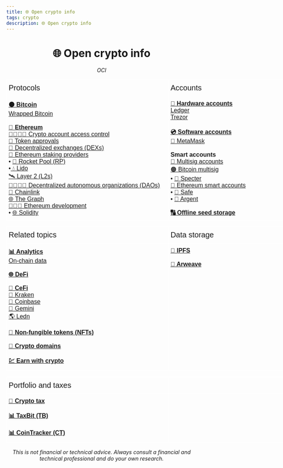 ```yaml
---
title: 🌐 Open crypto info
tags: crypto
description: 🌐 Open crypto info
---
```


<h1 style="text-align: center;">🌐 Open crypto info</h1>

<p style="text-align: center; 
          font-style: italic;">
    OCI
</p>

<!-- Protocols and Accounts -->

<style type="text/css">
.tg  {border-collapse:collapse;border-spacing:0;}
.tg td{border-color:black;border-style:solid;border-width:1px;font-family:Arial, sans-serif;font-size:14px;
  overflow:hidden;padding:10px 5px;word-break:normal;}
.tg th{border-color:black;border-style:solid;border-width:1px;font-family:Arial, sans-serif;font-size:14px;
  font-weight:normal;overflow:hidden;padding:10px 5px;word-break:normal;}
.tg .tg-t0vf{border-color:#ffffff;font-size:100%;text-align:left;vertical-align:top}
.tg .tg-e5wj{border-color:#ffffff;font-size:20px;text-align:left;vertical-align:top}
</style>
<table class="tg" style="undefined;table-layout: fixed; width: 756px">
<colgroup>
<col style="width: 429px">
<col style="width: 327px">
</colgroup>
<thead>
  <tr>
    <th class="tg-e5wj">Protocols</th>
    <th class="tg-e5wj">Accounts</th>
  </tr>
</thead>
<tbody>
  <tr>
    <td class="tg-t0vf"><a href="https://docs.google.com/document/d/1XOdxtc2CQAOJJAbbIjWwhxwlymFc_GfTrw4GOrOWFeY/edit#heading=h.61c37c1ys81r" target="_blank" rel="noopener noreferrer"><span style="font-weight:bold">🟠 Bitcoin</span></a><br><a href="https://docs.google.com/document/d/1kmrppy6Zf_cKb6kNPIBN9YLP6ROYY5h6VL-FnCSPybE/edit#heading=h.ixnf8s214749" target="_blank" rel="noopener noreferrer">Wrapped Bitcoin</a><br><br><a href="https://docs.google.com/document/d/1pfGXa-DCOBQ6Ed7w1Q_XNaTtiUwuWRQSLgJ6vZ4v85I/edit#heading=h.mxo02mby3apr" target="_blank" rel="noopener noreferrer"><span style="font-weight:bold">🔷 Ethereum</span></a><br><a href="https://hackmd.io/@openinfo/crypto-access-control" target="_blank" rel="noopener noreferrer">🫱🏻‍🫲🏼 Crypto account access control</a><br><a href="https://docs.google.com/document/d/1uPMUppk7BZ5ZLmLx0ht0RPrneDTyiXKAfr2kV9YK_C4/edit" target="_blank" rel="noopener noreferrer">🚦 Token approvals</a><br><a href="https://docs.google.com/document/d/1vMpI2grJKnK9sS36S2e4O0rH0_m79soOPEAUt5T2DAg/edit#heading=h.v206s4c2zglh" target="_blank" rel="noopener noreferrer">🔹 Decentralized exchanges (DEXs)</a><br><a href="https://docs.google.com/document/u/0/d/1Pe3VinJoScxqMk4l2aAFk4FMUE_qEdLZMYfmqCnICuM/edit" target="_blank" rel="noopener noreferrer">🏦 Ethereum staking providers</a><br><span style="font-style:normal">• </span><a href="https://docs.google.com/document/d/1BJi0R1Ud6AH1dr-_Oy4pV5PjWX7u81-Qz4jBtLmG8Zw/edit#heading=h.f1gy0tusu7q" target="_blank" rel="noopener noreferrer">🚀 Rocket Pool (RP)</a><br><span style="font-style:normal">•</span><a href="https://docs.google.com/document/d/1qt1qVa9MfMaFCmAVEMOTvRg2caQJweo0X8BgbfQpLtk/edit#heading=h.35apdo3jedck" target="_blank" rel="noopener noreferrer"> 💧 Lido</a><br><a href="https://docs.google.com/document/d/1-p3-EO2xev0cWcJs4z4gzf5mXUQ1lyOmxI-JDyebS54/edit#heading=h.vh0mleuq6qjm" target="_blank" rel="noopener noreferrer">🛰️ Layer 2 (L2s)</a><br><a href="https://hackmd.io/@openinfo/daos" target="_blank" rel="noopener noreferrer">🫱🏻‍🫲🏾 Decentralized autonomous organizations (DAOs)</a><br><a href="https://docs.google.com/document/d/1uWd-_mGNKCY8jAyDLrRYP6-BFQVv5r4yIm9Bh_MKaug/edit#heading=h.r7xrfg9nz4ut" target="_blank" rel="noopener noreferrer">🔗 Chainlink</a><br><a href="https://docs.google.com/document/d/1KSf1VWvU1nK5vIPG7fIqn2q30L_qIathgqxteMdIqVY/edit#heading=h.s7dugc112q20" target="_blank" rel="noopener noreferrer">🌐 The Graph</a><br><a href="https://docs.google.com/document/d/1cxwnuZ0Jl8RfDquxTHivkt_utPiK3RvD_jcb_tpv6ic/edit#heading=h.v59ti8ar5fb2" target="_blank" rel="noopener noreferrer">👩🏻‍💻 Ethereum development</a><br>• <a href="https://docs.google.com/document/d/1dcDwvSnsXiGroFE72fx5AEJ865BeMJmYNOTwbqh5v2A/edit#heading=h.idivo1mjuina" target="_blank" rel="noopener noreferrer">🌐 Solidity</a></td>
    <td class="tg-t0vf"><a href="https://docs.google.com/document/d/1_E7RjMZAfkoNH7ZqF63p9ZUWpeKXzo9QC9L32K3raPs" target="_blank" rel="noopener noreferrer"><span style="font-weight:bold">🏦 Hardware accounts</span></a><br><a href="https://docs.google.com/document/d/17j_9Qpc2qB5dqYWTP20TAnqWHbmjx1NkPdgGDZo1M2Y/edit#heading=h.9jfodn40cp0d" target="_blank" rel="noopener noreferrer"><span style="font-weight:400;font-style:normal;text-decoration:underline">Ledger</span></a><br><a href="https://docs.google.com/document/d/1Gr9ogLVNu9f7CL852RUfy6iEtKSV29P3gsyT3VKuhus/edit#heading=h.mx9rykw2cg7i" target="_blank" rel="noopener noreferrer"><span style="font-weight:400;font-style:normal;text-decoration:underline">Trezor</span></a><br><br><a href="https://docs.google.com/document/d/11HKTi5Z3HTFrn7sejQckkkmreA3zzfKwhEQyOudnD8g/edit#heading=h.i6hgh1nbdhb4" target="_blank" rel="noopener noreferrer"><span style="font-weight:bold">💿 Software accounts</span></a><br><a href="https://docs.google.com/document/d/12SxCBnZ18YjKYg7f6xzlaqy4GyAS4nih8yrQXpmaoac" target="_blank" rel="noopener noreferrer">🦊 MetaMask</a><br><br><span style="font-weight:bold">Smart accounts</span><br><a href="https://docs.google.com/document/d/1NCq7kFC49DEgpzSWKfvTMLKT3RWtM7dR8MqCpe6GN54/edit#heading=h.efjur6lopkux" target="_blank" rel="noopener noreferrer">🔑 Multisig accounts</a><br><a href="https://docs.google.com/document/d/1k1Zv6dQqR0H2YYuhOWP7pp5-we3BNRsAnXNRC5Ze1ac/edit" target="_blank" rel="noopener noreferrer">🟠 Bitcoin multisig</a><br><span style="font-style:normal;text-decoration:none">• </span><a href="https://docs.google.com/document/u/0/d/1IT2dTWgQOKm51hDtaTuDRIkDWNf3W5e0x3EnNMn9Ya4/edit" target="_blank" rel="noopener noreferrer">👻 Specter</a><br><a href="https://docs.google.com/document/d/115I9AoCyctAnHOhBxiRXn2kgE-TDk2OfFvcT6vDvLEU/edit" target="_blank" rel="noopener noreferrer">🔷 Ethereum smart accounts</a><br><span style="font-style:normal;text-decoration:none">• </span><a href="http://hackmd.io/@safe/oi" target="_blank" rel="noopener noreferrer">🔰 Safe</a><br><span style="font-style:normal;text-decoration:none">• </span><a href="https://docs.google.com/document/d/1KQFLd714xjcur5LwatU1VTxrDM0doOAgD2N6dl0noKI/edit#heading=h.cltj3ndu311d" target="_blank" rel="noopener noreferrer">🔸 Argent</a><br><br><a href="https://docs.google.com/document/d/1CsJuA82508VA26QGsEJRWI9qzXvlW_ClhZJ2JwYYXQA/edit#heading=h.17yynpykxgk0" target="_blank" rel="noopener noreferrer"><span style="font-weight:bold">🔠 Offline seed storage</span></a></td>
  </tr>
</tbody>
</table>

<!-- Related topics and Data storage -->

<style type="text/css">
.tg  {border-collapse:collapse;border-spacing:0;}
.tg td{border-color:black;border-style:solid;border-width:1px;font-family:Arial, sans-serif;font-size:14px;
  overflow:hidden;padding:10px 5px;word-break:normal;}
.tg th{border-color:black;border-style:solid;border-width:1px;font-family:Arial, sans-serif;font-size:14px;
  font-weight:normal;overflow:hidden;padding:10px 5px;word-break:normal;}
.tg .tg-t0vf{border-color:#ffffff;font-size:100%;text-align:left;vertical-align:top}
.tg .tg-e5wj{border-color:#ffffff;font-size:20px;text-align:left;vertical-align:top}
</style>
<table class="tg" style="undefined;table-layout: fixed; width: 756px">
<colgroup>
<col style="width: 429px">
<col style="width: 327px">
</colgroup>
<thead>
  <tr>
    <th class="tg-e5wj">Related topics</th>
    <th class="tg-e5wj">Data storage</th>
  </tr>
</thead>
<tbody>
  <tr>
    <td class="tg-t0vf"><a href="https://docs.google.com/document/d/1rRiQ3odXKjBXE9KuH9tz51yaXRbuH-4vfHpkBU3fKAk/edit#heading=h.16av4fp09dc0" target="_blank" rel="noopener noreferrer"><span style="font-weight:bold">📊 Analytics</span></a><br><a href="https://docs.google.com/document/d/1lGLNo6CYkWg67dAXPFNtlt2UIazEibHVHwTvIdS38xg" target="_blank" rel="noopener noreferrer">On-chain data</a><br><br><a href="https://docs.google.com/document/d/17d_A-K2glM6mCZYUqCNxtWOcTaLklV_1VGZqNO7kfV8/edit#" target="_blank" rel="noopener noreferrer"><span style="font-weight:bold">🌐 DeFi</span></a><br><br><a href="https://docs.google.com/document/d/1uj3jY4LuaxnvEr_401AmAyUalCyG_MCHbbALDCfMB6c/edit#" target="_blank" rel="noopener noreferrer"><span style="font-weight:bold">🏦 CeFi</span></a><br><a href="https://docs.google.com/document/u/0/d/1D7zX409SGvdG83ez3E93rvj7kUl7PLTk5DcQxdRE5A8/edit" target="_blank" rel="noopener noreferrer">🐙 Kraken</a><br><a href="https://docs.google.com/document/d/15HSTakI8OVNcSUEoyU5aYD6z4iddElHi1BR1uVN9MvE/edit#" target="_blank" rel="noopener noreferrer">🔵 Coinbase</a><br><a href="https://docs.google.com/document/d/16vKmSyxYehN3n5JODHjhtWOnG7mYk0NjYBpoMYbLks8/edit?usp=sharing" target="_blank" rel="noopener noreferrer">🔵 Gemini</a><br><a href="https://docs.google.com/document/u/0/d/15INYxhpGTIXdabN2gofNG5_BJhu0RCxq6DbWvxIqdnQ/edit" target="_blank" rel="noopener noreferrer">🌎 Ledn</a><br><br><a href="https://docs.google.com/document/u/0/d/1XKFckibLBvU-vgGx1AtAgB8qzPGcjUgxWaidTlMr5H0/edit" target="_blank" rel="noopener noreferrer"><span style="font-weight:bold">👾 Non-fungible tokens (NFTs)</span></a><br><br><a href="https://docs.google.com/document/d/1BTX9aYyCZQxVh45FMJr_PjwuLhYI57v9j_gfARC8U2U" target="_blank" rel="noopener noreferrer"><span style="font-weight:bold">🔗 Crypto domains</span></a><br><br><a href="https://docs.google.com/document/d/1u3bvuePSdp_OdiO35RSMkbvB9gMoAV0VZ6LGzp9gvms/edit#heading=h.x54ls54troyt" target="_blank" rel="noopener noreferrer"><span style="font-weight:bold">💹 Earn with crypto</span></a></td>
    <td class="tg-t0vf"><a href="https://docs.google.com/document/u/0/d/1BEauu3Ohyf8IAjrRgos7qOUYw17Q-5LjMdLq72BY0ck/edit" target="_blank" rel="noopener noreferrer"><span style="font-weight:bold">🌌 IPFS</span></a><br><br><a href="https://hackmd.io/@openinfo/arweave" target="_blank" rel="noopener noreferrer"><span style="font-weight:bold">🐘 Arweave</span></a></td>
  </tr>
</tbody>
</table>

<!-- Portfolio and taxes -->

<style type="text/css">
.tg  {border-collapse:collapse;border-spacing:0;}
.tg td{border-color:black;border-style:solid;border-width:1px;font-family:Arial, sans-serif;font-size:14px;
  overflow:hidden;padding:10px 5px;word-break:normal;}
.tg th{border-color:black;border-style:solid;border-width:1px;font-family:Arial, sans-serif;font-size:14px;
  font-weight:normal;overflow:hidden;padding:10px 5px;word-break:normal;}
.tg .tg-t0vf{border-color:#ffffff;font-size:100%;text-align:left;vertical-align:top}
.tg .tg-e5wj{border-color:#ffffff;font-size:20px;text-align:left;vertical-align:top}
</style>
<table class="tg" style="undefined;table-layout: fixed; width: 756px">
<colgroup>
<col style="width: 429px">
<col style="width: 327px">
</colgroup>
<thead>
  <tr>
    <th class="tg-e5wj">Portfolio and taxes</th>
    <th class="tg-e5wj"></th>
  </tr>
</thead>
<tbody>
  <tr>
    <td class="tg-t0vf"><a href="https://docs.google.com/document/d/1e03I6kGgzDaOksqqvCRrG7oIpEFVTZ8avtC5_a9XWzo/edit#heading=h.8jhet6s86aq6" target="_blank" rel="noopener noreferrer"><span style="font-weight:bold">💸 Crypto tax</span></a><br><br><a href="https://docs.google.com/document/d/1B7bKyvEQ1KFT-yOzHgS8nzMcIg1Ec5BNpaToDR2OTVg/edit#heading=h.n7hrx3498vgq" target="_blank" rel="noopener noreferrer"><span style="font-weight:bold">📊 TaxBit (TB)</span></a><br><br><a href="https://docs.google.com/document/d/1D_OK9TE_kJRHRp7Svfm8a9bhUZICs-9rOrbczo2AwGM/edit#heading=h.r3y3hf58tvcs" target="_blank" rel="noopener noreferrer"><span style="font-weight:bold">📊 CoinTracker (CT)</span></a></td>
    <td class="tg-t0vf"></td>
  </tr>
</tbody>
</table>

<p style="text-align: center; font-style: italic">This is not financial or technical advice. Always consult a financial and technical professional and do your own research.</p>